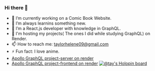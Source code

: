 ### Hi there 👋


- 🔭 I’m currently working on a Comic Book Website.
- 🌱 I’m always learnins something new.
- 👯 I’m a React.js developer with knowledge in GraphQL.
- 💬 I'm hosting my projects( The ones I did while studying GraphQL) on Render. 
- 📫 How to reach me: taylorhelene09@gmail.com
- ⚡ Fun fact: I love anime.
-  [Apollo GraphQL project-server on render](https://server-80vk.onrender.com)
-  [Apollo GraphQL project-frontend on render](https://trial-azpj.onrender.com)
[![@tay's Holopin board](https://holopin.me/tay)](https://holopin.io/@tay)

